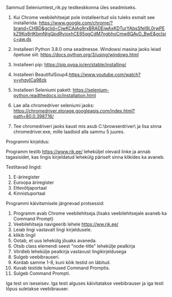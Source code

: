 Sammud Seleniumtest_rik.py testkeskkonna üles seadmiseks.

1. Kui Chrome veebilehitsejat pole installeeritud siis tuleks esmalt see installerida: https://www.google.com/chrome/?brand=CHBD&gclid=CjwKCAiAg9rxBRADEiwAxKDTurYAbsSfeI9L0rwPEkZ9Kq8rtKbmNtgQpdRyioxhCE65qgCdM7ngbhoCmw8QAvD_BwE&gclsrc=aw.ds

2. Installeeri Python 3.8.0 oma seadmesse. Windowsi masina jaoks leiad
õpetuse siit: https://docs.python.org/3/using/windows.html

3. Installeeri pip: https://pip.pypa.io/en/stable/installing/

4. Installeeri BeautifulSoup4:https://www.youtube.com/watch?v=yhgyICa98zk
5. Installeeri Seleniumi pakett: https://selenium-python.readthedocs.io/installation.html

6. Lae alla chromedriver seleniumi jaoks: https://chromedriver.storage.googleapis.com/index.html?path=80.0.3987.16/

7. Tee chromedriveri jaoks kaust mis asub C:\browserdriver\ ja lisa sinna chromedriver.exe, mille laadisid alla sammu 5 juures.



Programmi kirjeldus:

Programm testib https://www.rik.ee/ leheküljel olevaid linke ja annab tagasisidet, kas lingis kirjeldatud lehekülg päriselt sinna klikides ka avaneb.

Testitavad lingid:

1. E-äriregister
2. Euroopa äriregister
3. Ettevõtjaportaal
4. Kinnistuportaal

Programmi käivitamisele järgnevad protsessid:

1. Programm avab Chrome veebilehitseja.(lisaks veebilehitsejale avaneb ka Command Prompt)
2. Veebilehitseja navigeerib lehele https://ww.rik.ee/
3. Leiab lingi vastavalt lingi kirjeldusele.
4. klikib lingil
5. Ootab, et uus lehekülg jõuaks avaneda.
6. Otsib class elemendi seest "node-title" lehekülje pealkirja
7. Võrdleb lehekülje pealkirja vastavust lingikirjeldusega
8. Sulgeb veebibrauseri.
9. Kordab samme 1-8, kuni kõik testid on läbitud.
10. Kuvab testide tulemused Command Promptis.
11. Sulgeb Command Prompti.

Iga test on iseseisev. Iga testi alguses käivitatakse veebibrauser ja iga testi lõpus suletakse veebibrauser.
